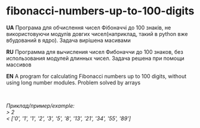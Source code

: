 # fibonacci-numbers-up-to-100-digits
<b>UA</b> Програма для обчислення чисел Фібоначчі до 100 знаків, не використовуючи модулів довгих чисел(наприклад, такий в python вже вбудований в ядро). Задача вирішена масивами

<b>RU</b> Программа для вычисления чисел Фибоначчи до 100 знаков, без использования модулей длинных чисел. Задача решена при помощи массивов

<b>EN</b> A program for calculating Fibonacci numbers up to 100 digits, without using long number modules. Problem solved by arrays

<br>

<i>Приклад/пример/example:<br>
\> 2 <br>
\< ['0', '1', '1', '2', '3', '5', '8', '13', '21', '34', '55', '89']</i>
